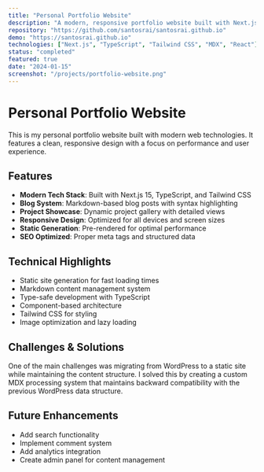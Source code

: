 ```yaml
---
title: "Personal Portfolio Website"
description: "A modern, responsive portfolio website built with Next.js, featuring a blog system and project showcase."
repository: "https://github.com/santosrai/santosrai.github.io"
demo: "https://santosrai.github.io"
technologies: ["Next.js", "TypeScript", "Tailwind CSS", "MDX", "React"]
status: "completed"
featured: true
date: "2024-01-15"
screenshot: "/projects/portfolio-website.png"
---
```


# Personal Portfolio Website

This is my personal portfolio website built with modern web technologies. It features a clean, responsive design with a focus on performance and user experience.

## Features

- **Modern Tech Stack**: Built with Next.js 15, TypeScript, and Tailwind CSS
- **Blog System**: Markdown-based blog posts with syntax highlighting
- **Project Showcase**: Dynamic project gallery with detailed views
- **Responsive Design**: Optimized for all devices and screen sizes
- **Static Generation**: Pre-rendered for optimal performance
- **SEO Optimized**: Proper meta tags and structured data

## Technical Highlights

- Static site generation for fast loading times
- Markdown content management system
- Type-safe development with TypeScript
- Component-based architecture
- Tailwind CSS for styling
- Image optimization and lazy loading

## Challenges & Solutions

One of the main challenges was migrating from WordPress to a static site while maintaining the content structure. I solved this by creating a custom MDX processing system that maintains backward compatibility with the previous WordPress data structure.

## Future Enhancements

- Add search functionality
- Implement comment system
- Add analytics integration
- Create admin panel for content management